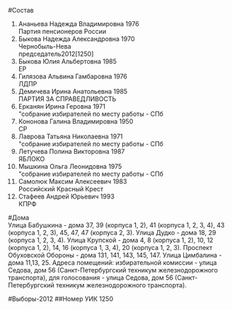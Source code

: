 #Состав
1. Ананьева Надежда Владимировна 1976   
    Партия пенсионеров России
2. Быкова Надежда Александровна 1970   
    Чернобыль-Нева  
    председатель2012[1250]  
3. Быкова Юлия Альбертовна 1985   
    ЕР
4. Гилязова Альвина Гамбаровна 1976   
    ЛДПР
5. Демичева Ирина Анатольевна 1985   
    ПАРТИЯ ЗА СПРАВЕДЛИВОСТЬ
6. Ерканян Ирина Геровна 1971   
    "собрание избирателей по месту работы - СПб
7. Кононова Галина Владимировна 1950   
    СР
8. Лаврова Татьяна Николаевна 1971   
    "собрание избирателей по месту работы - СПб
9. Летучева Полина Викторовна 1987   
    ЯБЛОКО
10. Мышкина Ольга Леонидовна 1975   
    "собрание избирателей по месту работы - СПб
11. Самолюк Максим Алексеевич 1983   
    Российский Красный Крест
12. Стафеев Андрей Юрьевич 1993   
    КПРФ

#Дома  
Улица Бабушкина - дома 37, 39 (корпуса 1, 2), 41 (корпуса 1, 2, 3, 4), 43 (корпуса 1, 2, 3), 45, 47, 47 (корпуса 2, 3). Улица Дудко - дома 18, 29 (корпуса 1, 2, 3, 4). Улица Крупской - дома 4, 8 (корпуса 1, 2), 10, 12 (корпуса 1, 2), 14, 16 (корпуса 1, 3, 4), 20 (корпуса 1, 2, 3). Проспект Обуховской Обороны - дома  131, 141, 143, 145, 147. Улица Цимбалина - дома 11,13, 25. Адреса помещений: избирательной комиссии - улица Седова, дом 56 (Санкт-Петербургский техникум железнодорожного транспорта), для голосования - улица Седова, дом 56 (Санкт-Петербургский техникум железнодорожного транспорта).

#Выборы-2012
##Номер УИК
1250
